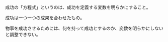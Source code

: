 成功の「方程式」というのは、成功を定義する変数を明らかにすること。

成功は一つ一つの成果を合わせたもの。

物事を成功させるためには、何を持って成功とするのか、変数を明らかにしないと調整できない。
